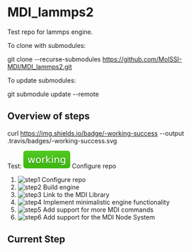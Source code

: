 # MDI_lammps2

Test repo for lammps engine.

To clone with submodules:

git clone --recurse-submodules https://github.com/MolSSI-MDI/MDI_lammps2.git

To update submodules:

git submodule update --remote

## Overview of steps

curl https://img.shields.io/badge/-working-success --output .travis/badges/-working-success.svg

Test: ![stept](.travis/badges/-working-success.svg) Configure repo

1. ![step1](https://img.shields.io/badge/-working-success) Configure repo
2. ![step2](https://img.shields.io/badge/-failing-red) Build engine
3. ![step3](https://img.shields.io/badge/-failing-red) Link to the MDI Library
4. ![step4](https://img.shields.io/badge/-failing-red) Implement minimalistic engine functionality
5. ![step5](https://img.shields.io/badge/-failing-red) Add support for more MDI commands
6. ![step6](https://img.shields.io/badge/-failing-red) Add support for the MDI Node System

## Current Step
